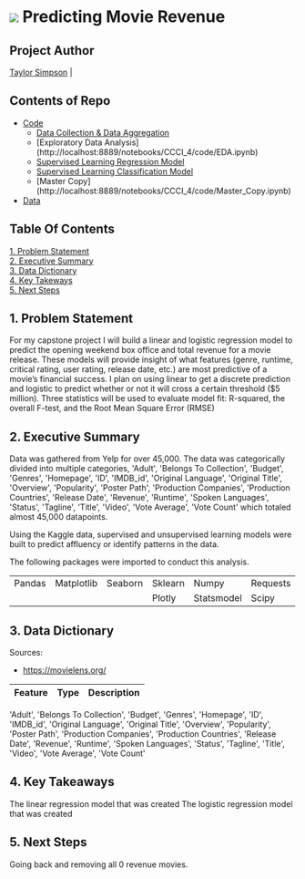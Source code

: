 # ![](https://ga-dash.s3.amazonaws.com/production/assets/logo-9f88ae6c9c3871690e33280fcf557f33.png) Predicting Movie Revenue

## Project Author
 [Taylor Simpson](https://github.com/taylorjsimpson) |

## Contents of Repo

<!--ts-->
* [Code](http://localhost:8889/tree/CCCI_4/code)
  * [Data Collection & Data Aggregation](http://localhost:8889/notebooks/Project_5/code/Data_Collection_%26_Cleaning.ipynb)
  * [Exploratory Data Analysis]
  (http://localhost:8889/notebooks/CCCI_4/code/EDA.ipynb)
  * [Supervised Learning Regression Model](http://localhost:8889/notebooks/CCCI_4/code/Supervised_Learning_Regression_Models.ipynb)
  * [Supervised Learning Classification Model](http://localhost:8889/notebooks/CCCI_4/code/Supervised_Learning_Classification_Model.ipynb)
  * [Master Copy]
  (http://localhost:8889/notebooks/CCCI_4/code/Master_Copy.ipynb)
* [Data](https://git.generalassemb.ly/cobkenney/Project_5/tree/master/data)
<!--te-->

## Table Of Contents
[1. Problem Statement](#1.-Problem-Statement)<br>
[2. Executive Summary](#2.-Tools-&-Methodology)<br>
[3. Data Dictionary](#3.-Data-Dictionary)<br>
[4. Key Takeways](#4.-Key-Takeaways)<br>
[5. Next Steps](#5.-Next-Steps)<br>

## 1. Problem Statement

For my capstone project I will build a linear and logistic regression model to predict the opening weekend box office and total revenue for a movie release. These models will provide insight of what features (genre, runtime, critical rating, user rating, release date, etc.) are most predictive of a movie’s financial success. I plan on using linear to get a discrete prediction and logistic to predict whether or not it will cross a certain threshold ($5 million). Three statistics will be used to evaluate model fit: R-squared, the overall F-test, and the Root Mean Square Error (RMSE)


## 2. Executive Summary

Data was gathered from Yelp for over 45,000. The data was categorically divided into multiple categories, 
       'Adult', 'Belongs To Collection', 'Budget', 'Genres', 'Homepage', 'ID',
       'IMDB_id', 'Original Language', 'Original Title', 'Overview',
       'Popularity', 'Poster Path', 'Production Companies',
       'Production Countries', 'Release Date', 'Revenue', 'Runtime',
       'Spoken Languages', 'Status', 'Tagline', 'Title', 'Video',
       'Vote Average', 'Vote Count' which totaled almost 45,000 datapoints.  

Using the Kaggle data, supervised and unsupervised learning models were built to predict affluency or identify patterns in the data.



The following packages were imported to conduct this analysis.

|                |            |         |         |            |          |
|----------------|------------|---------|---------|------------|----------|
| Pandas         | Matplotlib | Seaborn | Sklearn | Numpy      | Requests |
|                |            |         | Plotly  | Statsmodel | Scipy    |


## 3. Data Dictionary

Sources:
* https://movielens.org/


|Feature|Type|Description|
|---|---|---|
'Adult', 'Belongs To Collection', 'Budget', 'Genres', 'Homepage', 'ID',
       'IMDB_id', 'Original Language', 'Original Title', 'Overview',
       'Popularity', 'Poster Path', 'Production Companies',
       'Production Countries', 'Release Date', 'Revenue', 'Runtime',
       'Spoken Languages', 'Status', 'Tagline', 'Title', 'Video',
       'Vote Average', 'Vote Count'

## 4. Key Takeaways

The linear regression model that was created
The logistic regression model that was created

## 5. Next Steps

Going back and removing all 0 revenue movies.   
